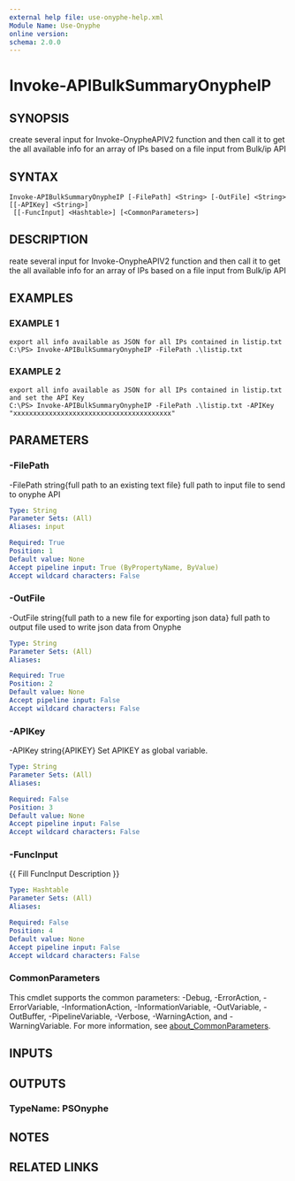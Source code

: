```yaml
---
external help file: use-onyphe-help.xml
Module Name: Use-Onyphe
online version:
schema: 2.0.0
---
```


# Invoke-APIBulkSummaryOnypheIP

## SYNOPSIS
create several input for Invoke-OnypheAPIV2 function and then call it to get the all available info for an array of IPs based on a file input from Bulk/ip API

## SYNTAX

```
Invoke-APIBulkSummaryOnypheIP [-FilePath] <String> [-OutFile] <String> [[-APIKey] <String>]
 [[-FuncInput] <Hashtable>] [<CommonParameters>]
```

## DESCRIPTION
reate several input for Invoke-OnypheAPIV2 function and then call it to get the all available info for an array of IPs based on a file input from Bulk/ip API

## EXAMPLES

### EXAMPLE 1
```
export all info available as JSON for all IPs contained in listip.txt
C:\PS> Invoke-APIBulkSummaryOnypheIP -FilePath .\listip.txt
```

### EXAMPLE 2
```
export all info available as JSON for all IPs contained in listip.txt and set the API Key
C:\PS> Invoke-APIBulkSummaryOnypheIP -FilePath .\listip.txt -APIKey "xxxxxxxxxxxxxxxxxxxxxxxxxxxxxxxxxxxxxxxx"
```

## PARAMETERS

### -FilePath
-FilePath string{full path to an existing text file}
full path to input file to send to onyphe API

```yaml
Type: String
Parameter Sets: (All)
Aliases: input

Required: True
Position: 1
Default value: None
Accept pipeline input: True (ByPropertyName, ByValue)
Accept wildcard characters: False
```

### -OutFile
-OutFile string{full path to a new file for exporting json data}
full path to output file used to write json data from Onyphe

```yaml
Type: String
Parameter Sets: (All)
Aliases:

Required: True
Position: 2
Default value: None
Accept pipeline input: False
Accept wildcard characters: False
```

### -APIKey
-APIKey string{APIKEY}
Set APIKEY as global variable.

```yaml
Type: String
Parameter Sets: (All)
Aliases:

Required: False
Position: 3
Default value: None
Accept pipeline input: False
Accept wildcard characters: False
```

### -FuncInput
{{ Fill FuncInput Description }}

```yaml
Type: Hashtable
Parameter Sets: (All)
Aliases:

Required: False
Position: 4
Default value: None
Accept pipeline input: False
Accept wildcard characters: False
```

### CommonParameters
This cmdlet supports the common parameters: -Debug, -ErrorAction, -ErrorVariable, -InformationAction, -InformationVariable, -OutVariable, -OutBuffer, -PipelineVariable, -Verbose, -WarningAction, and -WarningVariable. For more information, see [about_CommonParameters](http://go.microsoft.com/fwlink/?LinkID=113216).

## INPUTS

## OUTPUTS

### TypeName: PSOnyphe
## NOTES

## RELATED LINKS
